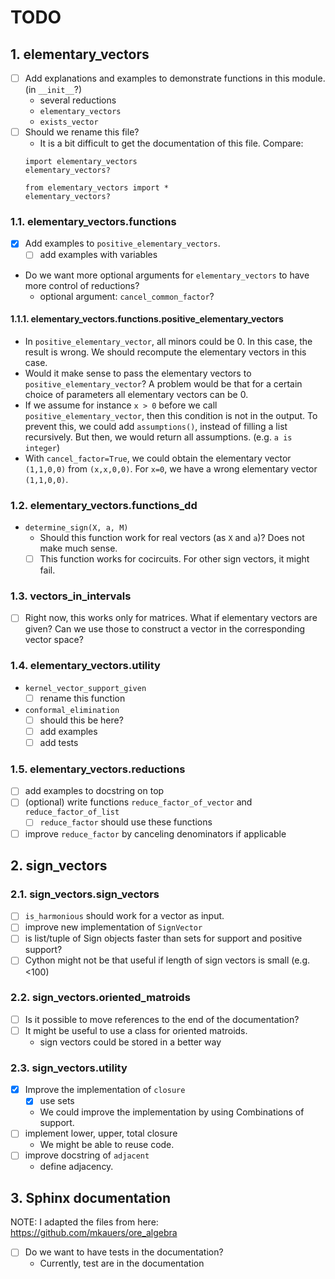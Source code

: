# TODO

## 1. elementary_vectors

* [ ] Add explanations and examples to demonstrate functions in this module. (in `__init__`?)
  * several reductions
  * `elementary_vectors`
  * `exists_vector`
* [ ] Should we rename this file?
  * It is a bit difficult to get the documentation of this file.
  Compare:
  ```
  import elementary_vectors
  elementary_vectors?

  from elementary_vectors import *
  elementary_vectors?
  ```

### 1.1. elementary_vectors.functions

* [x] Add examples to `positive_elementary_vectors`.
  * [ ] add examples with variables
* Do we want more optional arguments for `elementary_vectors` to have more control of reductions?
  * optional argument: `cancel_common_factor`?

#### 1.1.1. elementary_vectors.functions.positive_elementary_vectors

* In `positive_elementary_vector`, all minors could be 0.
  In this case, the result is wrong.
  We should recompute the elementary vectors in this case.
* Would it make sense to pass the elementary vectors to `positive_elementary_vector`?
  A problem would be that for a certain choice of parameters all elementary vectors can be 0.
* If we assume for instance `x > 0` before we call `positive_elementary_vector`,
  then this condition is not in the output.
  To prevent this, we could add `assumptions()`, instead of filling a list recursively.
  But then, we would return all assumptions. (e.g. `a is integer`)
* With `cancel_factor=True`, we could obtain the elementary vector `(1,1,0,0)` from `(x,x,0,0)`.
  For `x=0`, we have a wrong elementary vector `(1,1,0,0)`.

### 1.2. elementary_vectors.functions_dd

* `determine_sign(X, a, M)`
  * Should this function work for real vectors (as `X` and `a`)? Does not make much sense.
  * [ ] This function works for cocircuits. For other sign vectors, it might fail.

### 1.3. vectors_in_intervals

* [ ] Right now, this works only for matrices.
  What if elementary vectors are given? Can we use those to construct a vector in the corresponding vector space?

### 1.4. elementary_vectors.utility

* `kernel_vector_support_given`
  * [ ] rename this function

* `conformal_elimination`
  * [ ] should this be here?
  * [ ] add examples
  * [ ] add tests

### 1.5. elementary_vectors.reductions

* [ ] add examples to docstring on top
* [ ] (optional) write functions `reduce_factor_of_vector` and `reduce_factor_of_list`
  * [ ] `reduce_factor` should use these functions
* [ ] improve `reduce_factor` by canceling denominators if applicable

## 2. sign_vectors

### 2.1. sign_vectors.sign_vectors

* [ ] `is_harmonious` should work for a vector as input.
* [ ] improve new implementation of `SignVector`
* [ ] is list/tuple of Sign objects faster than sets for support and positive support?
* [ ] Cython might not be that useful if length of sign vectors is small (e.g. <100)

### 2.2. sign_vectors.oriented_matroids

* [ ] Is it possible to move references to the end of the documentation?
* [ ] It might be useful to use a class for oriented matroids.
  * sign vectors could be stored in a better way

### 2.3. sign_vectors.utility

* [x] Improve the implementation of `closure`
  * [x] use sets
  * We could improve the implementation by using Combinations of support.
* [ ] implement lower, upper, total closure
  * We might be able to reuse code.
* [ ] improve docstring of `adjacent`
  * define adjacency.

## 3. Sphinx documentation

NOTE:
I adapted the files from here: https://github.com/mkauers/ore_algebra

* [ ] Do we want to have tests in the documentation?
  * Currently, test are in the documentation
